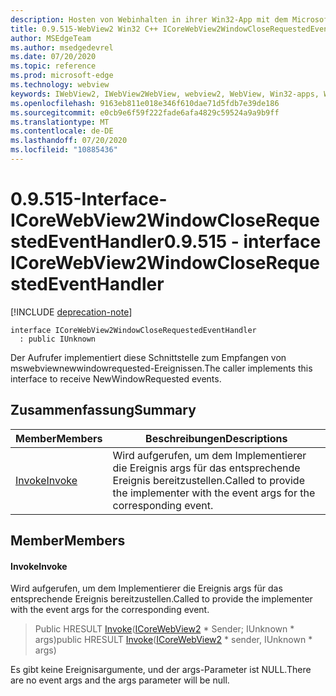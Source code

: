 ```yaml
---
description: Hosten von Webinhalten in ihrer Win32-App mit dem Microsoft Edge WebView2-Steuerelement
title: 0.9.515-WebView2 Win32 C++ ICoreWebView2WindowCloseRequestedEventHandler
author: MSEdgeTeam
ms.author: msedgedevrel
ms.date: 07/20/2020
ms.topic: reference
ms.prod: microsoft-edge
ms.technology: webview
keywords: IWebView2, IWebView2WebView, webview2, WebView, Win32-apps, Win32, Edge, ICoreWebView2, ICoreWebView2Controller, Browser-Steuerelement, Edge-HTML
ms.openlocfilehash: 9163eb811e018e346f610dae71d5fdb7e39de186
ms.sourcegitcommit: e0cb9e6f59f222fade6afa4829c59524a9a9b9ff
ms.translationtype: MT
ms.contentlocale: de-DE
ms.lasthandoff: 07/20/2020
ms.locfileid: "10885436"
---
```

# <span data-ttu-id="9c4ca-104">0.9.515-Interface-ICoreWebView2WindowCloseRequestedEventHandler</span><span class="sxs-lookup"><span data-stu-id="9c4ca-104">0.9.515 - interface ICoreWebView2WindowCloseRequestedEventHandler</span></span> 

[!INCLUDE [deprecation-note](../../includes/deprecation-note.md)]

```
interface ICoreWebView2WindowCloseRequestedEventHandler
  : public IUnknown
```

<span data-ttu-id="9c4ca-105">Der Aufrufer implementiert diese Schnittstelle zum Empfangen von mswebviewnewwindowrequested-Ereignissen.</span><span class="sxs-lookup"><span data-stu-id="9c4ca-105">The caller implements this interface to receive NewWindowRequested events.</span></span>

## <span data-ttu-id="9c4ca-106">Zusammenfassung</span><span class="sxs-lookup"><span data-stu-id="9c4ca-106">Summary</span></span>

 <span data-ttu-id="9c4ca-107">Member</span><span class="sxs-lookup"><span data-stu-id="9c4ca-107">Members</span></span>                        | <span data-ttu-id="9c4ca-108">Beschreibungen</span><span class="sxs-lookup"><span data-stu-id="9c4ca-108">Descriptions</span></span>
--------------------------------|---------------------------------------------
[<span data-ttu-id="9c4ca-109">Invoke</span><span class="sxs-lookup"><span data-stu-id="9c4ca-109">Invoke</span></span>](#invoke) | <span data-ttu-id="9c4ca-110">Wird aufgerufen, um dem Implementierer die Ereignis args für das entsprechende Ereignis bereitzustellen.</span><span class="sxs-lookup"><span data-stu-id="9c4ca-110">Called to provide the implementer with the event args for the corresponding event.</span></span>

## <span data-ttu-id="9c4ca-111">Member</span><span class="sxs-lookup"><span data-stu-id="9c4ca-111">Members</span></span>

#### <span data-ttu-id="9c4ca-112">Invoke</span><span class="sxs-lookup"><span data-stu-id="9c4ca-112">Invoke</span></span> 

<span data-ttu-id="9c4ca-113">Wird aufgerufen, um dem Implementierer die Ereignis args für das entsprechende Ereignis bereitzustellen.</span><span class="sxs-lookup"><span data-stu-id="9c4ca-113">Called to provide the implementer with the event args for the corresponding event.</span></span>

> <span data-ttu-id="9c4ca-114">Public HRESULT [Invoke](#invoke)([ICoreWebView2](icorewebview2.md) \* Sender; IUnknown \* args)</span><span class="sxs-lookup"><span data-stu-id="9c4ca-114">public HRESULT [Invoke](#invoke)([ICoreWebView2](icorewebview2.md) \* sender, IUnknown \* args)</span></span>

<span data-ttu-id="9c4ca-115">Es gibt keine Ereignisargumente, und der args-Parameter ist NULL.</span><span class="sxs-lookup"><span data-stu-id="9c4ca-115">There are no event args and the args parameter will be null.</span></span>

